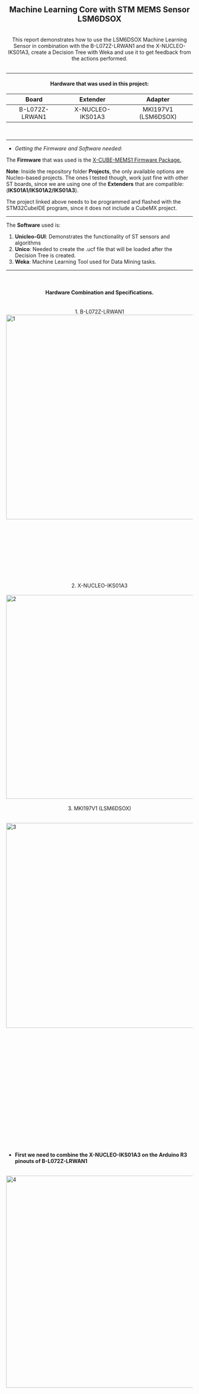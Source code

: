 ## <center>Machine Learning Core with STM MEMS Sensor LSM6DSOX

<br>

<center>This report demonstrates how to use the LSM6DSOX Machine Learning Sensor in combination with the B-L072Z-LRWAN1 and the X-NUCLEO-IKS01A3, create a Decision Tree with Weka and use it to get feedback from the actions performed.</center>

<br>

---

#### <center> Hardware that was used in this project:

| <center>Board</center>          | <center> Extender</center>        | <center>Adapter</center>             |
| ------------------------------- | --------------------------------- | ------------------------------------ |
| <center>B-L072Z-LRWAN1</center> | <center>X-NUCLEO-IKS01A3</center> | <center>MKI197V1 (LSM6DSOX)</center> |

</center>
<br>

---

- *Getting the Firmware and Software needed*:

The **Firmware** that was used is the [X-CUBE-MEMS1 Firmware Package.](http://github.com/STMicroelectronics/X-CUBE-MEMS1/tree/main/Projects/NUCLEO-L073RZ/Examples/IKS01A3/DataLogExtended/STM32CubeIDE)

**Note**: Inside the repository folder **Projects**, the only available options are Nucleo-based projects. The ones I tested though, work just fine with other ST boards, since we are using one of the **Extenders** that are compatible: (**IKS01A1/IKS01A2/IKS01A3**).

The project linked above needs to be programmed and flashed with the STM32CubeIDE program, since it does not include a CubeMX project.

---

The **Software** used is:

1. **Unicleo-GUI**: Demonstrates the functionality of ST sensors and algorithms
2. **Unico**: Needed to create the .ucf file that will be loaded after the Decision Tree is created.
3. **Weka**: Machine Learning Tool used for Data Mining tasks.

---

<br>

#### <center>**Hardware Combination and Specifications.**

<br>

<center>1. B-L072Z-LRWAN1</center>

<img title="" src="images/1_1.JPG" alt="1" data-align="center" width="553">

<br>
<br>
<br>
<br>
<br>
<br>
<br>
<br>

<br>

<br>

<br>

<center>2. X-NUCLEO-IKS01A3</center>

<br>

<img title="" src="images/2_2.JPG" alt="2" data-align="center" width="551">

<br>

<br>

<center>3. MKI197V1 (LSM6DSOX)</center>

<br>

<img title="" src="images/3_3.JPG" alt="3" data-align="center" width="554"><br>

<br>

<br>

<br>

<br>

<br>

<br>

<br>

<br>

<br>

<br>

<br>

<br>

<br>

<br>

<br>

<br>

<br>

<br>

- **First we need to combine the X-NUCLEO-IKS01A3 on the Arduino R3 pinouts of B-L072Z-LRWAN1**  

<br>

<img title="" src="images/4_4.jpg" alt="4" data-align="center" width="573">

<br>

<br>

<br>

<br>

<br>

<br>

<br>

<br>

<br>

<br>

<br>

<br>

<br>

<br>

<br>

<br>

<br>

<br>

<br>

<br>

<br>

<br>

<br>

<br>

<br>

<br>

- **Next we add the MKI197V1 on the DIL24 Socket of the IKS01A3**

> **IMPORTANT**: Make sure the ST Logo on BOTH the extender and the adapter are aligned, otherwise the adapter will overheat and most likely circuit itself.        <img title="" src="images/5_5.JPG" alt="5" data-align="center" width="513">

<br>

- **Now for the final step**, we need to enable the LSM6DSOX sensor on the MKI197V1. The LSM6DSOX sensor starts in I3C mode because of a level shifter on the IKS01A3 that keeps the INT1 of the LSM6DSOX high, this results to I3C initialization by default (as described in the Datasheet). The only solution that I found was to bypass the INT1 and route the INT2 in its place. That can be done by connecting the A5 pin of the IKS01A3 to GND with a wire and also change the JP6 Jumper from the default 5-6 to 13-14. The change of the Jumper supposedly sets the M_INT2_0 on pin D2, in case a change need to be made in the schematic.
   After these changes, the LSM6DSOX should be enabled.

<br>

<img title="" src="images/6_6.JPG" alt="6" data-align="center" width="570">

<br>

#### <center> **Now we are ready to begin.**

---

<br>

- First we need to program and flash our board. This needs to be done with STM32CubeIDE. 

<img title="" src="images/ide.png" alt="7" data-align="center" width="741">

<br>

- Now let's check if our sensor works as intented in Unicleo.
  
  - > This is the interface of Unicleo. If our board is connected via USB (ST Link) then the Serial Port should be automatically selected, mine for example is COM5. *We select* `Connect`.
    
    <img title="" src="images/unicleo1.png" alt="71" data-align="center" width="717">

<br>

- The sensors list will pop up and show all available sensors. Choose the LSM6DSOX (DIL24).
  
  - > Note that there is also another sensor named LSM6DSO, that is the exaxt same sensor but on the extender IKS01A3 and does not contain the Machine Learning Core. 
    
    <img title="" src="images/unicleo1_2.png" alt="72" data-align="center" width="656">

<br>

- After `Apply` has been selected, the following window will pop up. It shows the sensors of the IKS01A3 and the MKI197V1 along with their locations.
  
  - > On the left we can see the option for the visualization of the available sensors. 
    
    <img title="" src="images/unicleo2.png" alt="8" data-align="center" width="620">

<br>

- If `MLC` is chosen on the left, we will be greeted by the following window. On the first block, named `Sensor Configuration`, a custom .ucf dataset can be loaded. Below that are some `Example algorithms` that if chosen they will be loaded and according to the motion of the sensor, a different value will be shown on the `MLC Source Registers` bellow.
  
  - > The values will be displayed on the blocks in the right of `MLC0_SRC`.
    
    <img title="" src="images/unicleo3.png" alt="9" data-align="center" width="327">

<br>

- For example, here are the specifics of the `Activity Recognition (Wrist)` algorithm.
  
  - > According to the documentation
    
    - 1 = Stationary/Other
    
    - 4 = Walking/FastWalking
    
    - 8 = Jogging/Running
      
      <img src="images/unicleo4.png" title="" alt="10" data-align="center">
      
      <br>

<br>

- Before we can select the algorithm we need to select `Start` on the main window. That way we initialize the sensors to begin monitoring.

<br>

<br>
  <img src="images/unicleo5.png" title="" alt="11" data-align="center">

<br>

- Now, instead of using one of the example algorithms, I will create my own `.ucf` file. To do that, I need to log data based on each action that I want to add to the Decision Tree. The log will be created in Unicleo (in `.txt/.csv` format) and then I'll use Unico to create the `.ucf` file. Then I'll load the `.ucf` file to Weka to create the Decision Tree and load it back to Unicleo.
  
  <br>

- In order to log the data, the `Datalog` option needs to be chosen on the left on the main window. Next choose the sensors that you want to log into a file from both `Data` and `Datalog period source` and set a file for said activity. Here I will monitor some actions for 1 minute and save them in a file `karate.csv`. 
  
  <br>

<img title="" src="images/unicleo6.png" alt="12" data-align="center">

<br>

- I will follow the same steps for the dataset `boxing.csv`.
  
  <br>
  <img src="images/unicleo7.png" title="" alt="13" data-align="center">

<br>

<br>

- Now *Unico* needs to be used in order to create a file that can be read by Weka.
  
  - > Since Unico cannot be used with the shield IKS01A3, I will have to use it in offline mode. That means that it will not connect with my board, but I will be able to load my datasets in order to extract an `.arff` file.
  
  - > > Select in the `iNemo Inertial Modules` the `STEVAL-MKI197V1 (LSM6DSOX)` sensor and diselect the `Communication with the motherboard` option. Then click on `Select Device`.
    
    <br>
    <img src="images/unico1.png" title="" alt="14" data-align="center">

<br>

<br>

- After the main window shows up, select `MLC` on the left and the Machine Learning Core window will open.

<img src="images/unico2.png" title="" alt="141" data-align="center">

<br>

<br><br>

- Now we load each one of the datasets and set the `Class (Label)` as `boxing` for the boxing dataset and `karate` for the karate dataset. 

<img src="images/unico3.png" title="" alt="15" data-align="center">

<br>

<br>

<br>

<br>

- Then we move to the `Configuration` Tab. Here are the options that I gave to my Decision Tree.

<img src="images/unico4.png" title="" alt="16" data-align="center">

<br>

<img src="images/unico5.png" title="" alt="17" data-align="center">

<br>

<img src="images/unico6.png" title="" alt="18" data-align="center">

<br>

<br><br><br>

- I chose all the *Signed* options `ACC_X`, `ACC_Y`, `ACC_Z`, `GY_X`, `GY_Y`, `GY_Z` for the `Mean`, `Variance`,  `Energy` and `Peak to Peak` features.

<br>

<img src="images/unico7.png" title="" alt="19" data-align="center">

<br>

<br><br>

<br>

- Here I name a file to save as `.arff` and choose the output that I want to see in the Decision Tree later. 
  
  - > I set `1` for karate and `2` for boxing.

<img src="images/unico8.png" title="" alt="19" data-align="center">

<br>
<br>

<br>

<br><br>

<br>

- Open Weka Explorer and load the `sports.arff` file we created above:

<img src="images/weka1.png" title="" alt="20" data-align="center">

<br>

<br><br><br>

- Select the `Clasify Tab` and then `Choose` on the `Classifier` Block and select the `J48` in the tree section. I let the `Cross-Validation Folds` on 10 as default since it gives a ~98% result. 

<br>

<img src="images/weka2.png" title="" alt="21" data-align="center">
  <br>
  <br>

<br>

<img title="" src="images/weka3.png" alt="22" data-align="center" width="250">

<br>

<br><br>

<br>

- The Decision Tree has be generated. But in order to load it into Unico to create our `.ucf` file we need to copy the selected text as in the image below (The tree itself) and paste it into a `.txt` file. 

<br>

<img title="" src="images/weka4.png" alt="23" data-align="center" width="973">

<br>

<img src="images/weka5.png" title="" alt="24" data-align="center">

<br><br>

<br>

- And if we want to see the Decision Tree, then right click on the `Result list` and select `Visualize Tree`.

<br>

<img title="" src="images/weka6.png" alt="25" data-align="center" width="465">

<br>

<br>

<br>

<br>

- Now we can load the `.txt` file into the Unico window we left intact a while ago. 

<img title="" src="images/weka7.png" alt="26" data-align="center" width="605">

<br>

<br>

<br>

- And save the file as `sports.ucf`.

<img title="" src="images/unico9.png" alt="27" data-align="center" width="629">

<br>

<br><br>

<br>

- Now we can go back to Unicleo and load the `sports.ucf` file to the `MLC`. 

<img title="" src="images/final1.png" alt="28" data-align="center" width="392">

<br>

<br>

<br>

- > Here as we can see the `MLC0_SRC` changes to `1` when the board mimics the action for `karate`.

<img title="" src="images/final2.png" alt="29" data-align="center" width="410">

<br>

<br>

<br>

- And here as we can see the `MLC0_SRC` changes to `2` when the board mimics the action for `boxing`.

<img title="" src="images/final3.png" alt="30" data-align="center" width="412">

---

- <u>**Here is a video demostration of the LSM6DSOX sensor changing value from `1` to `2` when it recognises the different actions**</u>.
  
  <br>
  
  > [<center> Machine Learning Core LSM6DSOX Demonstration || ISCA Lab</center>](https://www.youtube.com/watch?v=m6ylfVGBezo)
  > 
  > <br>
  > 
  > [![test](https://raw.githubusercontent.com/harrkout/Machine-Learning-Core-STM-MEMS/main/images/6_6.JPG?token=GHSAT0AAAAAABUG4U3MSWMC3VRGYDIKVXNQYYHWNRA)](https://www.youtube.com/watch?v=m6ylfVGBezo)

##### <center> This concludes this demo.

---

- Some notes on the `Machine Learning Core` and the `Finite State Machine` options on Unicleo/Unico.
  
  - > `Finite State Machine` gives only a True or False result, from my understanding. This means that it can only detect whether the sensor is Idle or in a specific Action, it cannot distinguish between different events and actions.
  
  - > Whereas the Machine Learning Core **can** distinguish between different actions performed by the sensor. For example it can tell us when the sensor is Idle or when a specific action (from numerous loaded in the Decision Tree) is performed.
